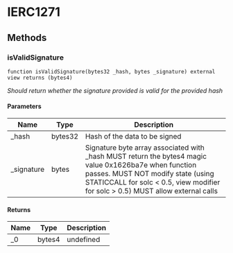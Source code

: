 # IERC1271









## Methods

### isValidSignature

```solidity
function isValidSignature(bytes32 _hash, bytes _signature) external view returns (bytes4)
```



*Should return whether the signature provided is valid for the provided hash*

#### Parameters

| Name | Type | Description |
|---|---|---|
| _hash | bytes32 | Hash of the data to be signed |
| _signature | bytes | Signature byte array associated with _hash MUST return the bytes4 magic value 0x1626ba7e when function passes. MUST NOT modify state (using STATICCALL for solc &lt; 0.5, view modifier for solc &gt; 0.5) MUST allow external calls |

#### Returns

| Name | Type | Description |
|---|---|---|
| _0 | bytes4 | undefined |




